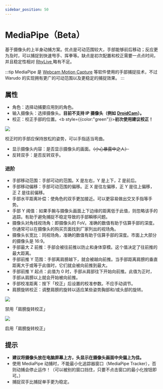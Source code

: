 ```yaml
---
sidebar_position: 50
---
```


# MediaPipe（Beta）

基于摄像头的上半身动捕方案。优点是可动范围较大，手部能够前后移动；反应更为及时，可以捕捉到快速甩手、挥拳等。缺点是初次配置和校正需要一点点时间，并且稳定性相对 [RhyLive ](rhylive.md)略有不足。

:::tip
MediaPipe 是 [Webcam Motion Capture](https://webcammotioncapture.info/) 等软件使用的手部捕捉技术，不过 Warudo 的实现拥有更广的可动范围以及更稳定的捕捉效果。
:::

## 属性

* 角色：选择动捕要应用到的角色。
* 输入摄像头：选择摄像头。**目前不支持 IP 摄像头（例如** [**DroidCam**](https://play.google.com/store/apps/details?id=com.dev47apps.droidcam\&hl=en\_US\&gl=US\&pli=1)**）。**
* 校正：校正手部的位置。<b style={{color:"green"}}>**初次使用建议校正！**</b>

![](/doc-img/zh-mediapipe-1.webp)
<p class="img-desc">校正时的手部应保持放松的姿势，可以手指适当弯曲。</p>

* 显示摄像头内容：是否显示摄像头的画面。~~（小心暴露中之人）~~
* 反转双手：是否反转双手。

### 进阶

* 手部移动范围：手部可动的范围。X 是左右，Y 是上下，Z 是前后。
* 手部移动偏移：手部可动范围的偏移。正 X 是往左偏移，正 Y 是往上偏移，正 Z 是往前偏移。
* 手部水平距离补偿：使角色的双手更加接近。可以更容易做出交叉手指等手势。
* 手部 Y 阈值：如果手腕与摄像头画面上下边缘的距离低于此值，则忽略该手的追踪。有助于避免捕捉不稳定导致的手部瞬移问题。
* 摄像头对角线视场角：即摄像头的 FoV。准确的数值有助于估算手部的深度。你通常可以在摄像头的购买页面找到厂家列出的视场角。
* 摄像头长宽比：同视场角，准确的数值有助于估算手部的深度。市面上大部分的摄像头是 16:9。
* 手部最大 Z 前推：手部会被往前推以防止和身体穿模。这个值决定了往前推的最大距离。
* 手部前推 Y 范围：手部离肩膀越下，就会被越向前推。当手部距离肩膀的垂直距离大于或等于此值时，它们就会被向前推到最大。
* 手部前推 Y 起点：此值为 0 时，手部从肩部往下开始向前推。此值为正时，手部从肩膀以上就会开始被向前推。
* 手部校准距离：按下「校正」后设置的校准参数。不应手动调节。
* 肩膀旋转校正：调整肩膀的旋转以适应某些姿势胸部和/或头部的旋转。

<div>

![](/doc-img/zh-mediapipe-2.webp)
<p class="img-desc">禁用「肩膀旋转校正」</p>

 
![](/doc-img/zh-mediapipe-3.webp)
<p class="img-desc">启用「肩膀旋转校正」</p>

</div>

## 提示

* **建议将摄像头放在电脑屏幕上方，头显示在摄像头画面中央偏上为佳。**
* 使用 MediaPipe 动捕时，不能最小化追踪器窗口（MediaPipe Tracker），否则动捕会停止运作！（可以被别的窗口挡住，只要不点击窗口的最小化按钮即可。）
* 捕捉双手比捕捉单手更为稳定。
